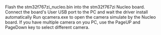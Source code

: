 Flash the stm32f767zi_nucleo.bin into the stm32f767zi Nucleo board.
Connect the board's User USB port to the PC and wait the driver install automatically
Run qcamera.exe to open the camera simulate by the Nucleo board.
If you have multiple camera on you PC, use the PageUP and PageDown key to select different camera.